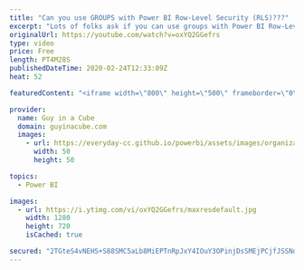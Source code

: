 ```yaml
---
title: "Can you use GROUPS with Power BI Row-Level Security (RLS)???"
excerpt: "Lots of folks ask if you can use groups with Power BI Row-Level Security (RLS). Patrick answers that question!  Download sample: https://guyinacu.be/rlsmembersample  📢 Become a member: https://guyinacu.be/membership   *******************  Want to take your Power BI skills to the next level? We have"
originalUrl: https://youtube.com/watch?v=oxYQ2GGefrs
type: video
price: Free
length: PT4M28S
publishedDateTime: 2020-02-24T12:33:09Z
heat: 52

featuredContent: "<iframe width=\"800\" height=\"500\" frameborder=\"0\" src=\"https://www.youtube.com/embed/oxYQ2GGefrs\" allow=\"accelerometer; autoplay; encrypted-media; gyroscope; picture-in-picture\" allowfullscreen></iframe>"

provider:
  name: Guy in a Cube
  domain: guyinacube.com
  images:
    - url: https://everyday-cc.github.io/powerbi/assets/images/organizations/guyinacube.com-50x50.jpg
      width: 50
      height: 50

topics:
  - Power BI

images:
  - url: https://i.ytimg.com/vi/oxYQ2GGefrs/maxresdefault.jpg
    width: 1280
    height: 720
    isCached: true

secured: "2TGteS4vNEHS+S88SMC5aLb8MiEPTnRpJxY4IOuY3OPinjDsSMEjPCjfJSSNoBCdtzXwK0sFKsGaI49kfHlVY1c02BEXfI2S1Y3Fbl0LvJKyYTGhT3qavgBd+YqZvQJTgR+fL+jG78uIN+HfEObdJxYRSey8/fssa3JZI+HGA7t1Qi/o9pEQKxEY1uwmtHPGl0+fxFZa0RYArmM1hx2QdRSsLV+6wQPEG/vjnU/nfMLqXtRaRs9PO36ZWG3aSFCUSeeeZGOU3dq+VJu4vg7ED+YuA6U/clzT59HtvhRjqTmJ0fo4AbaqCTLyyT470tacv66dhsHd95PxybnFUvt73BUq1mGmGEorxMSAodd21b4cdWAJ9u6rkSPDJKLby88Yzjno22/+7NZHU9orzBR0iqmqBDn/rtuN1gUe5HKPy3g=;8PFInmvvvHJ78LR4CP7tqg=="
---
```


